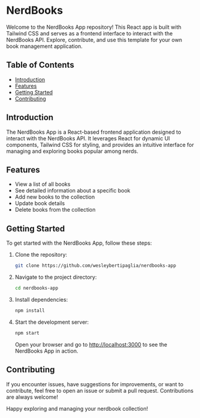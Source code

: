 # NerdBooks

Welcome to the NerdBooks App repository! This React app is built with Tailwind CSS and serves as a frontend interface to interact with the NerdBooks API. Explore, contribute, and use this template for your own book management application.

## Table of Contents

- [Introduction](#introduction)
- [Features](#features)
- [Getting Started](#getting-started)
- [Contributing](#contributing)

## Introduction

The NerdBooks App is a React-based frontend application designed to interact with the NerdBooks API. It leverages React for dynamic UI components, Tailwind CSS for styling, and provides an intuitive interface for managing and exploring books popular among nerds.

## Features

- View a list of all books
- See detailed information about a specific book
- Add new books to the collection
- Update book details
- Delete books from the collection

## Getting Started

To get started with the NerdBooks App, follow these steps:

1. Clone the repository:

   ```bash
   git clone https://github.com/wesleybertipaglia/nerdbooks-app
   ```

2. Navigate to the project directory:

   ```bash
   cd nerdbooks-app
   ```

3. Install dependencies:

   ```bash
   npm install
   ```

4. Start the development server:

   ```bash
   npm start
   ```

   Open your browser and go to [http://localhost:3000](http://localhost:3000) to see the NerdBooks App in action.

## Contributing

If you encounter issues, have suggestions for improvements, or want to contribute, feel free to open an issue or submit a pull request. Contributions are always welcome!

Happy exploring and managing your nerdbook collection!
